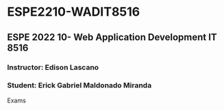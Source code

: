 # ESPE2210-WADIT8516
## ESPE 2022 10- Web Application Development  IT 8516
### Instructor: Edison Lascano
### Student: Erick Gabriel Maldonado Miranda
Exams
